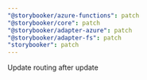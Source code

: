 ```yaml
---
"@storybooker/azure-functions": patch
"@storybooker/core": patch
"@storybooker/adapter-azure": patch
"@storybooker/adapter-fs": patch
"storybooker": patch
---
```


Update routing after update
